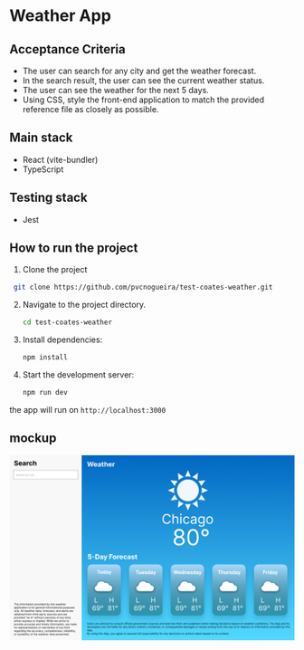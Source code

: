 # Weather App

## Acceptance Criteria

* The user can search for any city and get the weather forecast.
* In the search result, the user can see the current weather status.
* The user can see the weather for the next 5 days.
* Using CSS, style the front-end application to match the provided reference file as closely as possible.

## Main stack
* React (vite-bundler)
* TypeScript

## Testing stack
* Jest

## How to run the project
1. Clone the project
```bash
 git clone https://github.com/pvcnogueira/test-coates-weather.git
```
2. Navigate to the project directory.
    ```bash
    cd test-coates-weather
    ```
3. Install dependencies:
   ```bash
   npm install
   ```
4. Start the development server:
   ```bash
   npm run dev
   ```
   
the app will run on `http://localhost:3000`

## mockup
![Mockup](./src/assets/mockup.png)
